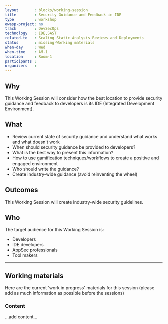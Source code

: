 ```yaml
---
layout       : blocks/working-session
title        : Security Guidance and Feedback in IDE
type         : workshop
owasp-project: no
track        : DevSecOps
technology   : IDE,SAST
related-to   : Scaling Static Analysis Reviews and Deployments
status       : missing-Working materials
when-day     : Wed
when-time    : AM-1
location     : Room-1
participants :
organizers   :
---
```


## Why

This Working Session will consider how the best location to provide security guidance and feedback to developers is its IDE (Integrated Development Environment).

## What

 - Review current state of security guidance and understand what works and what doesn't work
 - When should security guidance be provided to developers?
 - What is the best way to present this information?
 - How to use gamification techniques/workflows to create a positive and engaged environment
 - Who should write the guidance?
 - Create industry-wide guidance (avoid reinventing the wheel)
 
## Outcomes

This Working Session will create industry-wide security guidelines.

## Who

The target audience for this Working Session is:

 - Developers
 - IDE developers
 - AppSec professionals
 - Tool makers
 
 --- 

## Working materials

Here are the current 'work in progress' materials for this session (please add as much information as possible before the sessions)

### Content

...add content...
